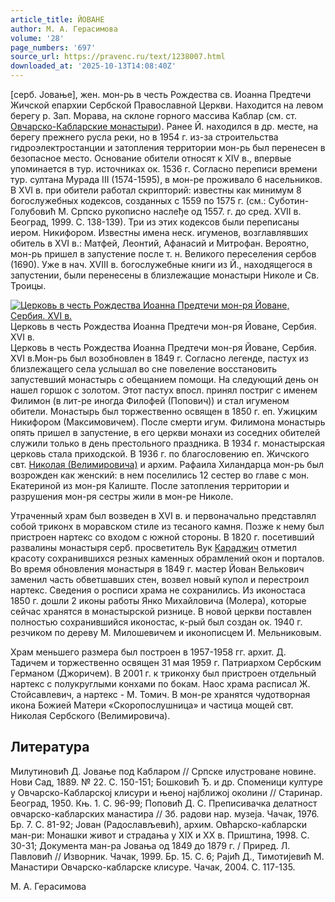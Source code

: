 ```yaml
---
article_title: ЙОВАНЕ
author: М. А. Герасимова
volume: '28'
page_numbers: '697'
source_url: https://pravenc.ru/text/1238007.html
downloaded_at: '2025-10-13T14:08:40Z'
---
```


[серб. Jовање], жен. мон-рь в честь Рождества св. Иоанна Предтечи Жичской епархии Сербской Православной Церкви. Находится на левом берегу р. Зап. Морава, на склоне горного массива Каблар (см. ст. [Овчарско-Кабларские монастыри](<https://pravenc.ru/text/Овчарско-Кабларские монастыри.html>)). Ранее Й. находился в др. месте, на берегу прежнего русла реки, но в 1954 г. из-за строительства гидроэлектростанции и затопления территории мон-рь был перенесен в безопасное место. Основание обители относят к XIV в., впервые упоминается в тур. источниках ок. 1536 г. Согласно переписи времени тур. султана Мурада III (1574-1595), в мон-ре проживало 6 насельников. В XVI в. при обители работал скрипторий: известны как минимум 8 богослужебных кодексов, созданных с 1559 по 1575 г. (см.: Суботин-Голубовић М. Српско рукописно наслеђе од 1557. г. до сред. XVII в. Београд, 1999. С. 138-139). Три из этих кодексов были переписаны иером. Никифором. Известны имена неск. игуменов, возглавлявших обитель в XVI в.: Матфей, Леонтий, Афанасий и Митрофан. Вероятно, мон-рь пришел в запустение после т. н. Великого переселения сербов (1690). Уже в нач. XVIII в. богослужебные книги из Й., находящегося в запустении, были перенесены в близлежащие монастыри Николе и Св. Троицы.

[![Церковь в честь Рождества Иоанна Предтечи мон-ря Йоване, Сербия. XVI в.](https://pravenc.ru/data/2012/05/16/1233444627/i200.jpg "Кликните для увеличения картинки")](https://pravenc.ru/data/2012/05/16/1233444627/i400.jpg)Церковь в честь Рождества Иоанна Предтечи мон-ря Йоване, Сербия. XVI в.  
Церковь в честь Рождества Иоанна Предтечи мон-ря Йоване, Сербия. XVI в.Мон-рь был возобновлен в 1849 г. Согласно легенде, пастух из близлежащего села услышал во сне повеление восстановить запустевший монастырь с обещанием помощи. На следующий день он нашел горшок с золотом. Этот пастух впосл. принял постриг с именем Филимон (в лит-ре иногда Филофей (Попович)) и стал игуменом обители. Монастырь был торжественно освящен в 1850 г. еп. Ужицким Никифором (Максимовичем). После смерти игум. Филимона монастырь опять пришел в запустение, в его церкви монахи из соседних обителей служили только в день престольного праздника. В 1934 г. монастырская церковь стала приходской. В 1936 г. по благословению еп. Жичского свт. [Николая (Велимировича)](<https://pravenc.ru/text/Николая (Велимировича).html>) и архим. Рафаила Хиландарца мон-рь был возрожден как женский: в нем поселились 12 сестер во главе с мон. Екатериной из мон-ря Калиште. После затопления территории и разрушения мон-ря сестры жили в мон-ре Николе.

Утраченный храм был возведен в XVI в. и первоначально представлял собой триконх в моравском стиле из тесаного камня. Позже к нему был пристроен нартекс со входом с южной стороны. В 1820 г. посетивший развалины монастыря серб. просветитель Вук [Караджич](https://pravenc.ru/text/Караджич.html) отметил красоту сохранившихся резных каменных обрамлений окон и порталов. Во время обновления монастыря в 1849 г. мастер Йован Велькович заменил часть обветшавших стен, возвел новый купол и перестроил нартекс. Сведения о росписи храма не сохранились. Из иконостаса 1850 г. дошли 2 иконы работы Янко Михайловича (Молера), которые сейчас хранятся в монастырской ризнице. В новой церкви поставлен полностью сохранившийся иконостас, к-рый был создан ок. 1940 г. резчиком по дереву М. Милошевичем и иконописцем И. Мельниковым.

Храм меньшего размера был построен в 1957-1958 гг. архит. Д. Тадичем и торжественно освящен 31 мая 1959 г. Патриархом Сербским Германом (Джоричем). В 2001 г. к триконху был пристроен отдельный нартекс с полукруглыми конхами по бокам. Наос храма расписал Ж. Стойсавлевич, а нартекс - М. Томич. В мон-ре хранятся чудотворная икона Божией Матери «Скоропослушница» и частица мощей свт. Николая Сербского (Велимировича).

## Литература

Милутиновић Д. Jовање под Кабларом // Српске илустроване новине. Нови Сад, 1889. № 22. С. 150-151; Бошковић Ђ. и др. Споменици културе у Овчарско-Кабларскоj клисури и њеноj наjближоj околини // Старинар. Београд, 1950. Књ. 1. С. 96-99; Поповић Д. С. Преписивачка делатност овчарско-кабларских манастира // Зб. радови нар. музеjа. Чачак, 1976. Бр. 7. С. 81-92; Jован (Радослављевић), архим. Овћарско-кабларски ман-ри: Монашки живот и страдања у XIX и XX в. Приштина, 1998. С. 30-31; Документа ман-ра Jовања од 1849 до 1879 г. / Приред. Л. Павловић // Изворник. Чачак, 1999. Бр. 15. С. 6; Раjић Д., Тимотиjевић М. Манастири Овчарско-кабларске клисуре. Чачак, 2004. С. 117-135.

М. А. Герасимова
